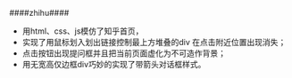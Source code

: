 
####zhihu####
- 用html、css、js模仿了知乎首页，
- 实现了用鼠标划入划出链接控制最上方堆叠的div 在点击附近位置出现消失；
- 点击按钮出现提问框并且把当前页面虚化为不可造作背景； 
- 用无宽高仅边框div巧妙的实现了带箭头对话框样式。 

